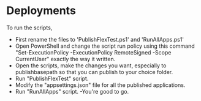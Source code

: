 # Deployments
To run the scripts,
- First rename the files to 'PublishFlexTest.ps1' and 'RunAllApps.ps1'
- Open PowerShell and change the script run policy using this command "Set-ExecutionPolicy -ExecutionPolicy RemoteSigned -Scope CurrentUser" exactly the way it written.
- Open the scripts, make the changes you want, especially to publishbasepath so that you can publish to your choice folder.
- Run "PublishFlexTest" script.
- Modify the "appsettings.json" file for all the published applications.
- Run "RunAllApps" script.
-You're good to go.
